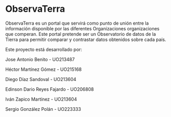 ObservaTerra
================

ObservaTerra es un portal que servirá como punto de unión entre la información disponible por las diferentes Organizaciones organizaciones que comperan. Este portal pretende ser un Observatorio de datos de la Tierra para permitir comparar y contrastar datos obtenidos sobre cada país.

Este proyecto está desarrollado por:


Jose Antonio Benito - UO213487

Héctor Martínez Gómez - UO215168

Diego Díaz Sandoval - UO213604

Edinson Dario Reyes Fajardo - UO206808

Iván Zapico Martínez - UO213604

Sergio González Polán - UO223333
